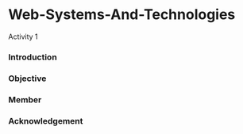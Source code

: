 # Web-Systems-And-Technologies
Activity 1

### Introduction

### Objective

### Member

### Acknowledgement


